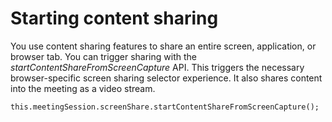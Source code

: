 # Starting content sharing<a name="starting-content-sharing"></a>

 You use content sharing features to share an entire screen, application, or browser tab\. You can trigger sharing with the *startContentShareFromScreenCapture* API\. This triggers the necessary browser\-specific screen sharing selector experience\. It also shares content into the meeting as a video stream\. 

```
this.meetingSession.screenShare.startContentShareFromScreenCapture();   
```